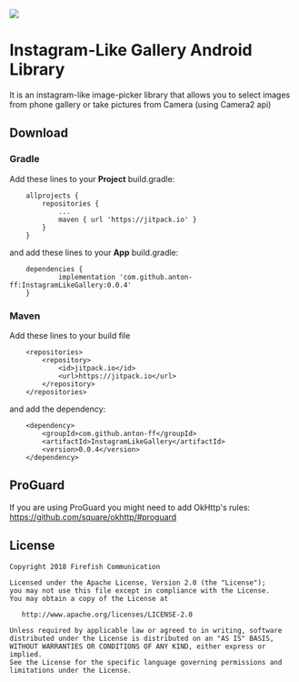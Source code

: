 [![](https://jitpack.io/v/anton-ff/InstagramLikeGallery.svg)](https://jitpack.io/#anton-ff/InstagramLikeGallery)
# Instagram-Like Gallery Android Library
It is an instagram-like image-picker library that allows you to select images from phone gallery or take pictures from Camera (using Camera2 api)

## Download

### Gradle
Add these lines to your **Project** build.gradle:
```
	allprojects {
		repositories {
			...
			maven { url 'https://jitpack.io' }
		}
	}
```
and add these lines to your **App** build.gradle:
```
	dependencies {
	        implementation 'com.github.anton-ff:InstagramLikeGallery:0.0.4'
	}
```

### Maven
Add these lines to your build file
```
	<repositories>
		<repository>
		    <id>jitpack.io</id>
		    <url>https://jitpack.io</url>
		</repository>
	</repositories>
```
and add the dependency:
```
	<dependency>
	    <groupId>com.github.anton-ff</groupId>
	    <artifactId>InstagramLikeGallery</artifactId>
	    <version>0.0.4</version>
	</dependency>
```

## ProGuard
If you are using ProGuard you might need to add OkHttp's rules: https://github.com/square/okhttp/#proguard

## License
    Copyright 2018 Firefish Communication

    Licensed under the Apache License, Version 2.0 (the "License");
    you may not use this file except in compliance with the License.
    You may obtain a copy of the License at

       http://www.apache.org/licenses/LICENSE-2.0

    Unless required by applicable law or agreed to in writing, software
    distributed under the License is distributed on an "AS IS" BASIS,
    WITHOUT WARRANTIES OR CONDITIONS OF ANY KIND, either express or implied.
    See the License for the specific language governing permissions and
    limitations under the License.

